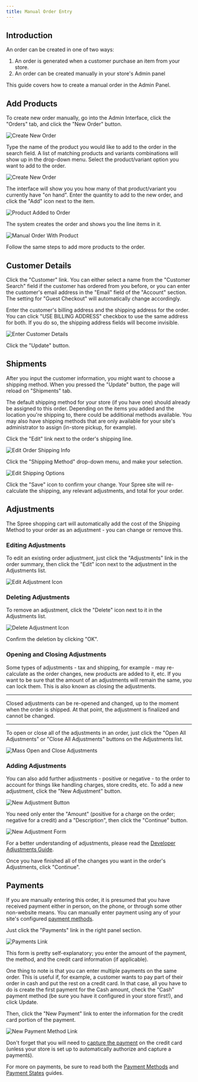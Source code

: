 ```yaml
---
title: Manual Order Entry
---
```


## Introduction

An order can be created in one of two ways:

1. An order is generated when a customer purchase an item from your store.
2. An order can be created manually in your store's Admin panel

This guide covers how to create a manual order in the Admin Panel.

## Add Products

To create new order manually, go into the Admin Interface, click the "Orders" tab, and click the "New Order" button.

![Create New Order](/images/user/orders/create_new_order.jpg)

Type the name of the product you would like to add to the order in the search field. A list of matching products and variants combinations will show up in the drop-down menu. Select the product/variant option you want to add to the order.

![Create New Order](/images/user/orders/order_product_search.jpg)

The interface will show you you how many of that product/variant you currently have "on hand". Enter the quantity to add to the new order, and click the "Add" icon next to the item.

![Product Added to Order](/images/user/orders/order_product_added.jpg)

The system creates the order and shows you the line items in it.

![Manual Order With Product](/images/user/orders/manual_order_with_product.jpg)

Follow the same steps to add more products to the order.

## Customer Details

Click the "Customer" link. You can either select a name from the "Customer Search" field if the customer has ordered from you before, or you can enter the customer's email address in the "Email" field of the "Account" section. The setting for "Guest Checkout" will automatically change accordingly.

Enter the customer's billing address and the shipping address for the order. You can click "USE BILLING ADDRESS" checkbox to use the same address for both. If you do so, the shipping address fields will become invisible.

![Enter Customer Details](/images/user/orders/order_customer_details.jpg)

Click the "Update" button.

## Shipments

After you input the customer information, you might want to choose a shipping method. When you pressed the "Update" button, the page will reload on "Shipments" tab.

The default shipping method for your store (if you have one) should already be assigned to this order. Depending on the items you added and the location you're shipping to, there could be additional methods available. You may also have shipping methods that are only available for your site's administrator to assign (in-store pickup, for example).

Click the "Edit" link next to the order's shipping line.

![Edit Order Shipping Info](/images/user/orders/edit_shipping_on_order_link.jpg)

Click the "Shipping Method" drop-down menu, and make your selection.

![Edit Shipping Options](/images/user/orders/edit_shipping_options.jpg)

Click the "Save" icon to confirm your change. Your Spree site will re-calculate the shipping, any relevant adjustments, and total for your order.

## Adjustments

The Spree shopping cart will automatically add the cost of the Shipping Method to your order as an adjustment - you can change or remove this.

### Editing Adjustments

To edit an existing order adjustment, just click the "Adjustments" link in the order summary, then click the "Edit" icon next to the adjustment in the Adjustments list.

![Edit Adjustment Icon](/images/user/orders/edit_adjustment_icon.jpg)

### Deleting Adjustments

To remove an adjustment, click the "Delete" icon next to it in the Adjustments list.

![Delete Adjustment Icon](/images/user/orders/delete_adjustment_icon.jpg)

Confirm the deletion by clicking "OK".

### Opening and Closing Adjustments

Some types of adjustments - tax and shipping, for example - may re-calculate as the order changes, new products are added to it, etc. If you want to be sure that the amount of an adjustments will remain the same, you can lock them. This is also known as closing the adjustments.

***
Closed adjustments can be re-opened and changed, up to the moment when the order is shipped. At that point, the adjustment is finalized and cannot be changed.
***

To open or close all of the adjustments in an order, just click the "Open All Adjustments" or "Close All Adjustments" buttons on the Adjustments list.

![Mass Open and Close Adjustments](/images/user/orders/mass_open_close_adjustments.jpg)

### Adding Adjustments

You can also add further adjustments - positive or negative - to the order to account for things like handling charges, store credits, etc. To add a new adjustment, click the "New Adjustment" button.

![New Adjustment Button](/images/user/orders/new_adjustment_button.jpg)

You need only enter the "Amount" (positive for a charge on the order; negative for a credit) and a "Description", then click the "Continue" button.

![New Adjustment Form](/images/user/orders/new_adjustment_form.jpg)

For a better understanding of adjustments, please read the [Developer Adjustments Guide](/developer/adjustments).

Once you have finished all of the changes you want in the order's Adjustments, click "Continue".

## Payments

If you are manually entering this order, it is presumed that you have received payment either in person, on the phone, or through some other non-website means. You can manually enter payment using any of your site's configured [payment methods](payment_methods).

Just click the "Payments" link in the right panel section.

![Payments Link](/images/user/orders/payments_link.jpg)

This form is pretty self-explanatory; you enter the amount of the payment, the method, and the credit card information (if applicable).

One thing to note is that you can enter multiple payments on the same order. This is useful if, for example, a customer wants to pay part of their order in cash and put the rest on a credit card. In that case, all you have to do is create the first payment for the Cash amount, check the "Cash" payment method (be sure you have it configured in your store first!), and click Update.

Then, click the "New Payment" link to enter the information for the credit card portion of the payment.

![New Payment Method Link](/images/user/orders/new_payment_method_link.jpg)

Don't forget that you will need to [capture the payment](payment_states#authorize-vs-capture) on the credit card (unless your store is set up to automatically authorize and capture a paymentś).

For more on payments, be sure to read both the [Payment Methods](payment_methods) and [Payment States](payment_states) guides.
